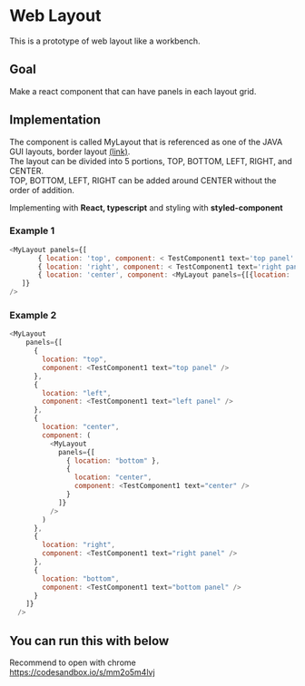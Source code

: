 # Web Layout
This is a prototype of web layout like a workbench.

## Goal
Make a react component that can have panels in each layout grid.

## Implementation
The component is called MyLayout that is referenced as one of the JAVA GUI layouts, border layout [(link)](https://docs.oracle.com/javase/tutorial/uiswing/layout/border.html).  
The layout can be divided into 5 portions, TOP, BOTTOM, LEFT, RIGHT, and CENTER.  
TOP, BOTTOM, LEFT, RIGHT can be added around CENTER without the order of addition.  

Implementing with **React, typescript** and styling with **styled-component**  

### Example 1
```javascript
<MyLayout panels={[
       { location: 'top', component: < TestComponent1 text='top panel' /> },
       { location: 'right', component: < TestComponent1 text='right panel' /> },
       { location: 'center', component: <MyLayout panels={[{location: 'bottom'}, {location: 'center'} ]}/> }
   ]}
/>
```

### Example 2
```javascript
<MyLayout
    panels={[
      {
        location: "top",
        component: <TestComponent1 text="top panel" />
      },
      {
        location: "left",
        component: <TestComponent1 text="left panel" />
      },
      {
        location: "center",
        component: (
          <MyLayout
            panels={[
              { location: "bottom" },
              {
                location: "center",
                component: <TestComponent1 text="center" />
              }
            ]}
          />
        )
      },
      {
        location: "right",
        component: <TestComponent1 text="right panel" />
      },
      {
        location: "bottom",
        component: <TestComponent1 text="bottom panel" />
      }
    ]}
  />
```

## You can run this with below
Recommend to open with chrome  
https://codesandbox.io/s/mm2o5m4lvj
